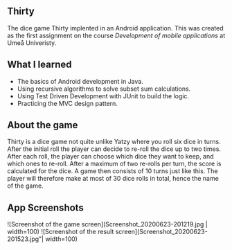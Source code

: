 ## Thirty
The dice game Thirty implented in an Android application. 
This was created as the first assignment on the course *Development of mobile applications* at Umeå Univeristy.

## What I learned
* The basics of Android development in Java. 
* Using recursive algorithms to solve subset sum calculations.
* Using Test Driven Development with JUnit to build the logic.
* Practicing the MVC design pattern.

## About the game
Thirty is a dice game not quite unlike Yatzy where you roll six dice in turns. After the initial roll the player can decide to re-roll the dice up to two times. After each roll, the player can choose which dice they want to keep, and which ones to re-roll. After a maximum of two re-rolls per turn, the score is calculated for the dice. A game then consists of 10 turns just like this. The player will therefore make at most of 30 dice rolls in total, hence the name of the game.

## App Screenshots
![Screenshot of the game screen](Screenshot_20200623-201219.jpg | width=100)
![Screenshot of the result screen](Screenshot_20200623-201523.jpg"| width=100)



